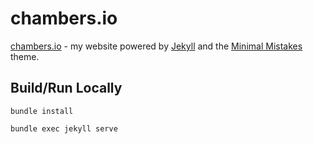 # chambers.io

[chambers.io][] - my website powered by [Jekyll][] and the [Minimal Mistakes][] theme.

## Build/Run Locally

`bundle install`

`bundle exec jekyll serve`

[chambers.io]: https://chambers.io
[Jekyll]: https://jekyllrb.com/
[Minimal Mistakes]: https://github.com/mmistakes/minimal-mistakes
